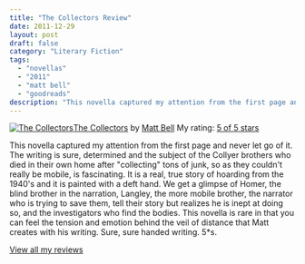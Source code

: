 ```yaml
---
title: "The Collectors Review"
date: 2011-12-29
layout: post
draft: false
category: "Literary Fiction"
tags:
  - "novellas"
  - "2011"
  - "matt bell"
  - "goodreads"
description: "This novella captured my attention from the first page and never let go of it."
---
```


[![The Collectors](https://images.gr-assets.com/books/1241193039m/6437936.jpg)](https://www.goodreads.com/book/show/6437936-the-collectors)[The Collectors](https://www.goodreads.com/book/show/6437936-the-collectors) by [Matt Bell](https://www.goodreads.com/author/show/18555172.Matt_Bell)
My rating: [5 of 5 stars](https://www.goodreads.com/review/show/253085623)

This novella captured my attention from the first page and never let go of it. The writing is sure, determined and the subject of the Collyer brothers who died in their own home after "collecting" tons of junk, so as they couldn't really be mobile, is fascinating. It is a real, true story of hoarding from the 1940's and it is painted with a deft hand. We get a glimpse of Homer, the blind brother in the narration, Langley, the more mobile brother, the narrator who is trying to save them, tell their story but realizes he is inept at doing so, and the investigators who find the bodies. This novella is rare in that you can feel the tension and emotion behind the veil of distance that Matt creates with his writing. Sure, sure handed writing. 5*s.

[View all my reviews](https://www.goodreads.com/review/list/1940314-tiffany)